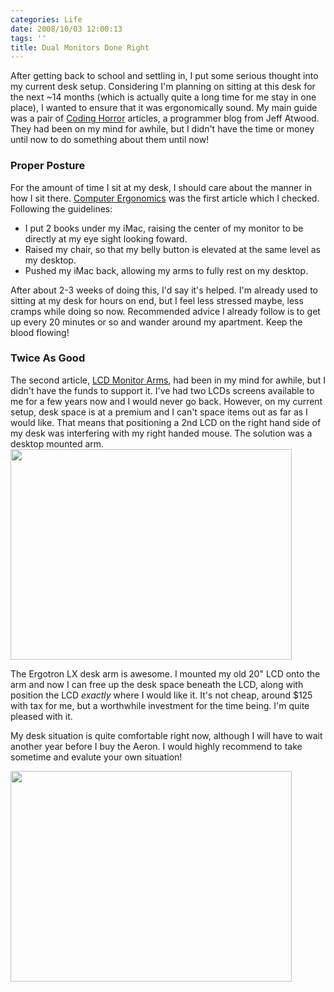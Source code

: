```yaml
---
categories: Life
date: 2008/10/03 12:00:13
tags: ''
title: Dual Monitors Done Right
---
```


After getting back to school and settling in, I put some serious thought into my
current desk setup. Considering I'm planning on sitting at this desk for the
next ~14 months (which is actually quite a long time for me stay in one place),
I wanted to ensure that it was ergonomically sound. My main guide was a pair of
<a title="http://www.codinghorror.com/blog/"
href="http://www.codinghorror.com/blog/" target="_blank">Coding Horror</a>
articles, a programmer blog from <span class="description">Jeff Atwood. They had
been on my mind for awhile, but I didn't have the time or money until now to do
something about them until now!</span>

### Proper Posture

For the amount of time I sit at my desk, I should care about the manner in how
I sit there. <a title="http://www.codinghorror.com/blog/archives/000938.html"
href="http://www.codinghorror.com/blog/archives/000938.html"
target="_blank">Computer Ergonomics</a> was the first article which I checked.
Following the guidelines:

* I put 2 books under my iMac, raising the center of my monitor to be directly
  at my eye sight looking foward.
* Raised my chair, so that my belly button is elevated at the same level as my
  desktop.
* Pushed my iMac back, allowing my arms to fully rest on my desktop.

After about 2-3 weeks of doing this, I'd say it's helped. I'm already used to
sitting at my desk for hours on end, but I feel less stressed maybe, less cramps
while doing so now. Recommended advice I already follow is to get up every 20
minutes or so and wander around my apartment. Keep the blood flowing!

### Twice As Good

The second article, <a
title="http://www.codinghorror.com/blog/archives/000959.html"
href="http://www.codinghorror.com/blog/archives/000959.html" target="_blank">LCD
Monitor Arms</a>, had been in my mind for awhile, but I didn't have the funds to
support it. I've had two LCDs screens available to me for a few years now and
I would never go back. However, on my current setup, desk space is at a premium
and I can't space items out as far as I would like. That means that positioning
a 2nd LCD on the right hand side of my desk was interfering with my right handed
mouse. The solution was a desktop mounted arm. <a rel="attachment wp-image-133"
href="http://www.thebehrensventure.com/wp-content/uploads/2008/09/img_0080.jpg"><img
class="aligncenter size-medium wp-image-133" title="img_0080"
src="http://www.thebehrensventure.com/wp-content/uploads/2008/09/img_0080-450x337.jpg"
alt="" width="450" height="337" /></a>

The Ergotron LX desk arm is awesome. I mounted my old 20" LCD onto the arm and
now I can free up the desk space beneath the LCD, along with position the LCD
<em>exactly</em> where I would like it. It's not cheap, around $125 with tax for
me, but a worthwhile investment for the time being. I'm quite pleased with it.

My desk situation is quite comfortable right now, although I will have to wait
another year before I buy the Aeron. I would highly recommend to take sometime
and evalute your own situation!

<a rel="attachment wp-image-133"
href="http://www.thebehrensventure.com/wp-content/uploads/2008/09/img_0079.jpg"><img
class="aligncenter size-medium wp-image-132" title="img_0079"
src="http://www.thebehrensventure.com/wp-content/uploads/2008/09/img_0079-450x337.jpg"
alt="" width="450" height="337" /></a>
